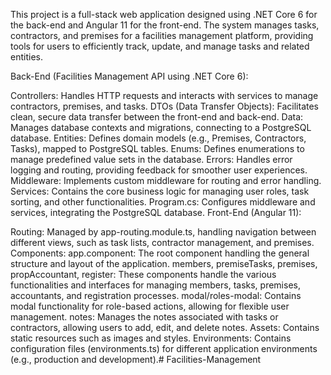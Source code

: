 This project is a full-stack web application designed using .NET Core 6 for the back-end and Angular 11 for the front-end. The system manages tasks, contractors, and premises for a facilities management platform, providing tools for users to efficiently track, update, and manage tasks and related entities.

Back-End (Facilities Management API using .NET Core 6):

Controllers: Handles HTTP requests and interacts with services to manage contractors, premises, and tasks.
DTOs (Data Transfer Objects): Facilitates clean, secure data transfer between the front-end and back-end.
Data: Manages database contexts and migrations, connecting to a PostgreSQL database.
Entities: Defines domain models (e.g., Premises, Contractors, Tasks), mapped to PostgreSQL tables.
Enums: Defines enumerations to manage predefined value sets in the database.
Errors: Handles error logging and routing, providing feedback for smoother user experiences.
Middleware: Implements custom middleware for routing and error handling.
Services: Contains the core business logic for managing user roles, task sorting, and other functionalities.
Program.cs: Configures middleware and services, integrating the PostgreSQL database.
Front-End (Angular 11):

Routing: Managed by app-routing.module.ts, handling navigation between different views, such as task lists, contractor management, and premises.
Components:
app.component: The root component handling the general structure and layout of the application.
members, premiseTasks, premises, propAccountant, register: These components handle the various functionalities and interfaces for managing members, tasks, premises, accountants, and registration processes.
modal/roles-modal: Contains modal functionality for role-based actions, allowing for flexible user management.
notes: Manages the notes associated with tasks or contractors, allowing users to add, edit, and delete notes.
Assets: Contains static resources such as images and styles.
Environments: Contains configuration files (environments.ts) for different application environments (e.g., production and development).# Facilities-Management
